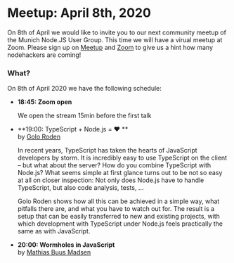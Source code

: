 # Meetup: April 8th, 2020

On 8th of April we would like to invite you to our next community meetup of the Munich Node.JS User Group. This time we will have a virual meetup at Zoom.
Please sign up on [Meetup](https://www.meetup.com/Munich-Node-js-User-Group/events/269878119/) and [Zoom](https://zoom.us/webinar/register/WN_xqsr0frtRMWPv7SrxyDBxQ) to give us a hint how many nodehackers are coming!

### What?

On 8th of April 2020 we have the following schedule:


*   **18:45: Zoom open**  

    We open the stream 15min before the first talk

*   **19:00: TypeScript + Node.js = ❤️ **  
    by [Golo Roden](/speakers.html#golor)

    In recent years, TypeScript has taken the hearts of JavaScript developers
    by storm. It is incredibly easy to use TypeScript on the client – but what
    about the server? How do you combine TypeScript with Node.js? What seems simple
    at first glance turns out to be not so easy at all on closer inspection: Not
    only does Node.js have to handle TypeScript, but also code analysis, tests, …

    Golo Roden shows how all this can be achieved in a simple way, what
    pitfalls there are, and what you have to watch out for. The result is a setup
    that can be easily transferred to new and existing projects, with which
    development with TypeScript under Node.js feels practically the same as with
    JavaScript.  

*   **20:00: Wormholes in JavaScript**  
    by [Mathias Buus Madsen](/speakers.html#mathiasb)

